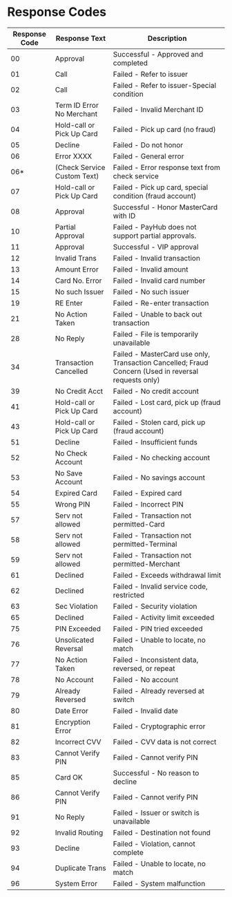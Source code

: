 # Response Codes
|Response Code|Response Text|Description|
|------|-----------|--------------
|00|Approval|Successful - Approved and completed|
|01|Call|Failed - Refer to issuer|
|02|Call|Failed - Refer to issuer-Special condition|
|03|Term ID Error No Merchant|Failed - Invalid Merchant ID|
|04|Hold-call or Pick Up Card|Failed - Pick up card (no fraud)|
|05|Decline|Failed - Do not honor|
|06|Error XXXX|Failed - General error|
|06*|(Check Service Custom Text)|Failed - Error response text from check service|
|07|Hold-call or Pick Up Card|Failed - Pick up card, special condition (fraud account)|
|08|Approval|Successful - Honor MasterCard with ID|
|10|Partial Approval|Failed - PayHub does not support partial approvals.|
|11|Approval|Successful - VIP approval|
|12|Invalid Trans|Failed - Invalid transaction|
|13|Amount Error|Failed - Invalid amount|
|14|Card No. Error|Failed - Invalid card number|
|15|No such Issuer|Failed - No such issuer|
|19|RE Enter|Failed - Re-enter transaction|
|21|No Action Taken|Failed - Unable to back out transaction|
|28|No Reply|Failed - File is temporarily unavailable|
|34|Transaction Cancelled|Failed - MasterCard use only, Transaction Cancelled; Fraud Concern (Used in reversal requests only)|
|39|No Credit Acct|Failed - No credit account|
|41|Hold-call or Pick Up Card|Failed - Lost card, pick up (fraud account)|
|43|Hold-call or Pick Up Card|Failed - Stolen card, pick up (fraud account)|
|51|Decline|Failed - Insufficient funds|
|52|No Check Account|Failed - No checking account|
|53|No Save Account|Failed - No savings account|
|54|Expired Card|Failed - Expired card|
|55|Wrong PIN|Failed - Incorrect PIN|
|57|Serv not allowed|Failed - Transaction not permitted-Card|
|58|Serv not allowed|Failed - Transaction not permitted-Terminal|
|59|Serv not allowed|Failed - Transaction not permitted-Merchant|
|61|Declined|Failed - Exceeds withdrawal limit|
|62|Declined|Failed - Invalid service code, restricted|
|63|Sec Violation|Failed - Security violation|
|65|Declined|Failed - Activity limit exceeded|
|75|PIN Exceeded|Failed - PIN tried exceeded|
|76|Unsolicated Reversal|Failed - Unable to locate, no match|
|77|No Action Taken|Failed - Inconsistent data, reversed, or repeat|
|78|No Account|Failed - No account|
|79|Already Reversed|Failed - Already reversed at switch|
|80|Date Error|Failed - Invalid date|
|81|Encryption Error|Failed - Cryptographic error|
|82|Incorrect CVV|Failed - CVV data is not correct|
|83|Cannot Verify PIN|Failed - Cannot verify PIN|
|85|Card OK|Successful - No reason to decline|
|86|Cannot Verify PIN|Failed - Cannot verify PIN|
|91|No Reply|Failed - Issuer or switch is unavailable|
|92|Invalid Routing|Failed - Destination not found|
|93|Decline|Failed - Violation, cannot complete|
|94|Duplicate Trans|Failed - Unable to locate, no match|
|96|System Error|Failed - System malfunction|